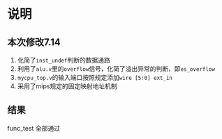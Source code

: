 # 说明
## 本次修改7.14
1. 化简了`inst_undef`判断的数据通路
2. 利用了`alu.v`里的`overflow`信号，化简了溢出异常的判断，即`es_overflow`
3. `mycpu_top.v`的输入端口按照规定添加`wire [5:0] ext_in`
4. 采用了mips规定的固定映射地址机制

## 结果
func_test 全部通过

